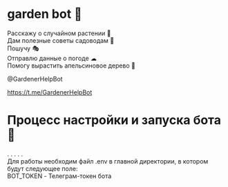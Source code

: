 # garden bot 🌴

Расскажу о случайном растении 🌵                
Дам полезные советы садоводам 📝                
Пошучу 🎭                
Отправлю данные о погоде ☁                
Помогу вырастить апельсиновое дерево 🍊                
  
@GardenerHelpBot

https://t.me/GardenerHelpBot
                  
                  

# Процесс настройки и запуска бота 🤖
. . . . .    
 Для работы необходим файл .env в главной директории, в котором будут следующее поле:  
    BOT_TOKEN - Телеграм-токен бота

